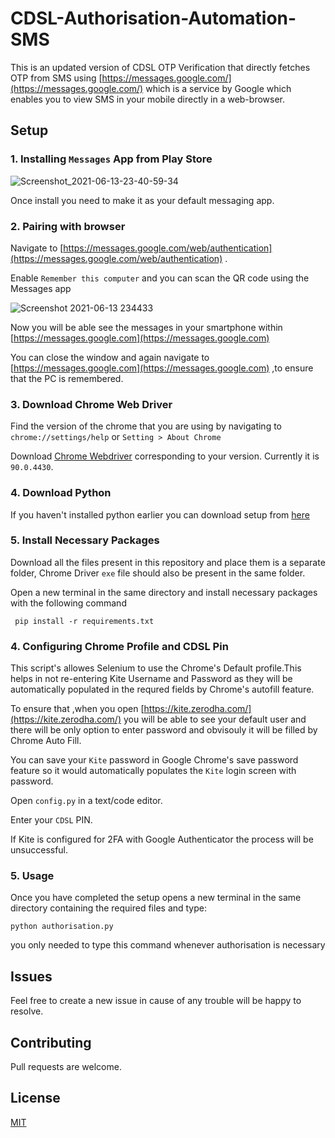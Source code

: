 # CDSL-Authorisation-Automation-SMS

This is an updated version of CDSL OTP Verification that directly fetches OTP from SMS using [https://messages.google.com/](https://messages.google.com/) which is a service by Google which enables you to view SMS in your mobile directly in a web-browser.

## Setup

### 1. Installing ```Messages``` App from Play Store

![Screenshot_2021-06-13-23-40-59-34](https://user-images.githubusercontent.com/13176032/121817774-0627ba80-cca1-11eb-876e-d5bbfd643c38.jpg)

Once install you need to make it as your default messaging app.

### 2. Pairing with browser

Navigate to [https://messages.google.com/web/authentication](https://messages.google.com/web/authentication) .

Enable ```Remember this computer``` and you can scan the QR code using the Messages app

![Screenshot 2021-06-13 234433](https://user-images.githubusercontent.com/13176032/121817825-5737ae80-cca1-11eb-98b1-9eee1f97446b.png)

Now you will be able see the messages in your smartphone within [https://messages.google.com](https://messages.google.com)

You can close the window and again navigate to [https://messages.google.com](https://messages.google.com) ,to ensure that the PC is remembered.

### 3. Download Chrome Web Driver

Find the version of the chrome that you are using by navigating to ```chrome://settings/help``` or
```Setting > About Chrome```

Download [Chrome Webdriver](https://chromedriver.chromium.org/) corresponding to your version.
Currently it is ```90.0.4430```.

### 4. Download Python

If you haven't installed python earlier you can download setup from [here](https://www.python.org/downloads/)

### 5. Install Necessary Packages

Download all the files present in this repository and place them is a separate folder, Chrome Driver ```exe``` file should also be present in the same folder.

Open a new terminal in the same directory and install necessary packages with the following command

``` pip install -r requirements.txt```

### 4. Configuring Chrome Profile and CDSL Pin

This script's allowes Selenium to use the Chrome's Default profile.This helps in not re-entering Kite Username and Password as they will be automatically populated in the requred fields by Chrome's autofill feature. 

To ensure that ,when you open [https://kite.zerodha.com/](https://kite.zerodha.com/) you will be able to see your default user and there will be only option to enter password and obvisouly it will be filled by Chrome Auto Fill.

You can save your ```Kite``` password in Google Chrome's save password feature so it would automatically populates the ```Kite``` login screen with password.


Open ```config.py``` in a text/code editor.

Enter your ```CDSL``` PIN.

If Kite is configured for 2FA with Google Authenticator the process will be unsuccessful.

### 5. Usage

Once you have completed the setup opens a new terminal in the same directory containing the required files and type:

```python authorisation.py```

you only needed to type this command whenever authorisation is necessary

## Issues
Feel free to create a new issue in cause of any trouble will be happy to resolve.

## Contributing
Pull requests are welcome.
## License
[MIT](https://choosealicense.com/licenses/mit/)
